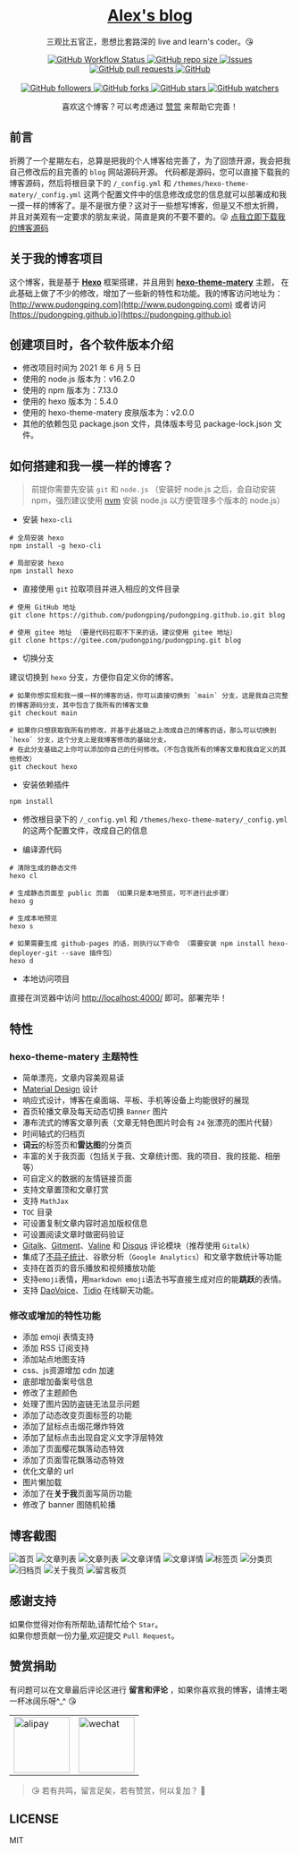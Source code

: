 <p align="center">
    <h1 align="center"><a href="https://pudongping.github.io">Alex's blog</a></h1>
    <p align="center">三观比五官正，思想比套路深的 live and learn's coder。😘</p>
</p>
<p align="center">
    <a href="https://github.com/pudongping/pudongping.github.io" target="_blank">
        <img alt="GitHub Workflow Status" src="https://img.shields.io/badge/blog-Alex's--hexo--blog-orange">
    </a>
    <a href="https://github.com/pudongping/pudongping.github.io" target="_blank">
        <img alt="GitHub repo size" src="https://img.shields.io/github/repo-size/pudongping/pudongping.github.io">
    </a>
    <a href="https://github.com/pudongping/pudongping.github.io" target="_blank">
        <img alt="Issues" src="https://img.shields.io/github/issues/pudongping/pudongping.github.io" />
    </a>
    <a href="https://github.com/pudongping/pudongping.github.io/pulls" target="_blank">
        <img alt="GitHub pull requests" src="https://img.shields.io/github/issues-pr/pudongping/pudongping.github.io" />
    </a>
    <a href="https://github.com/pudongping/pudongping.github.io" target="_blank">
        <img alt="GitHub" src="https://img.shields.io/github/license/pudongping/pudongping.github.io">
    </a>
<br/>
<br/>
    <a href="https://github.com/pudongping/pudongping.github.io" target="_blank">
        <img alt="GitHub followers" src="https://img.shields.io/github/followers/pudongping?style=social">
    </a>
    <a href="https://github.com/pudongping/pudongping.github.io" target="_blank">
        <img alt="GitHub forks" src="https://img.shields.io/github/forks/pudongping/pudongping.github.io?style=social">
    </a>
    <a href="https://github.com/pudongping/pudongping.github.io" target="_blank">
        <img alt="GitHub stars" src="https://img.shields.io/github/stars/pudongping/pudongping.github.io?style=social">
    </a>
    <a href="https://github.com/pudongping/pudongping.github.io" target="_blank">
        <img alt="GitHub watchers" src="https://img.shields.io/github/watchers/pudongping/pudongping.github.io?style=social">
    </a>
</p>
<p align="center">喜欢这个博客？可以考虑通过 <a href="https://pudongping.github.io/medias/reward/wechat.png" target="_blank">赞赏</a> 来帮助它完善！</p>

## 前言

折腾了一个星期左右，总算是把我的个人博客给完善了，为了回馈开源，我会把我自己修改后的且完善的 `blog` 网站源码开源。
代码都是源码，您可以直接下载我的博客源码，然后将根目录下的 `/_config.yml` 和 `/themes/hexo-theme-matery/_config.yml` 
这两个配置文件中的信息修改成您的信息就可以部署成和我一摸一样的博客了。是不是很方便？这对于一些想写博客，但是又不想太折腾，
并且对美观有一定要求的朋友来说，简直是爽的不要不要的。😜 [点我立即下载我的博客源码](https://github.com/pudongping/pudongping.github.io)

## 关于我的博客项目

这个博客，我是基于 **[Hexo](https://hexo.io/zh-cn/docs/)** 框架搭建，并且用到 **[hexo-theme-matery](https://github.com/blinkfox/hexo-theme-matery)** 主题，
在此基础上做了不少的修改，增加了一些新的特性和功能。我的博客访问地址为：[http://www.pudongping.com](http://www.pudongping.com) 或者访问 [https://pudongping.github.io](https://pudongping.github.io)

## 创建项目时，各个软件版本介绍
- 修改项目时间为 2021 年 6 月 5 日
- 使用的 node.js 版本为：v16.2.0
- 使用的 npm 版本为：7.13.0
- 使用的 hexo 版本为：5.4.0
- 使用的 hexo-theme-matery 皮肤版本为：v2.0.0
- 其他的依赖包见 package.json 文件，具体版本号见 package-lock.json 文件。

## 如何搭建和我一模一样的博客？

> 前提你需要先安装 `git` 和 `node.js` （安装好 node.js 之后，会自动安装 npm，强烈建议使用 [nvm](https://github.com/nvm-sh/nvm) 安装 node.js 以方便管理多个版本的 node.js）

- 安装 `hexo-cli`

```shell
# 全局安装 hexo
npm install -g hexo-cli

# 局部安装 hexo
npm install hexo

```

- 直接使用 `git` 拉取项目并进入相应的文件目录

```shell
# 使用 GitHub 地址
git clone https://github.com/pudongping/pudongping.github.io.git blog

# 使用 gitee 地址 （要是代码拉取不下来的话，建议使用 gitee 地址）
git clone https://gitee.com/pudongping/pudongping.git blog
```

- 切换分支

建议切换到 `hexo` 分支，方便你自定义你的博客。

```shell
# 如果你想实现和我一摸一样的博客的话，你可以直接切换到 `main` 分支，这是我自己完整的博客源码分支，其中包含了我所有的博客文章
git checkout main

# 如果你只想获取我所有的修改，并基于此基础之上改成自己的博客的话，那么可以切换到 `hexo` 分支，这个分支上是我博客修改的基础分支，
# 在此分支基础之上你可以添加你自己的任何修改。（不包含我所有的博客文章和我自定义的其他修改）
git checkout hexo
```

- 安装依赖插件

```shell
npm install
```

- 修改根目录下的 `/_config.yml` 和 `/themes/hexo-theme-matery/_config.yml` 的这两个配置文件，改成自己的信息

- 编译源代码

```shell
# 清除生成的静态文件
hexo cl

# 生成静态页面至 public 页面 （如果只是本地预览，可不进行此步骤）
hexo g

# 生成本地预览
hexo s

# 如果需要生成 github-pages 的话，则执行以下命令 （需要安装 npm install hexo-deployer-git --save 插件包）
hexo d
```

- 本地访问项目

直接在浏览器中访问 [http://localhost:4000/](http://localhost:4000/]) 即可。部署完毕！

## 特性

### hexo-theme-matery 主题特性

- 简单漂亮，文章内容美观易读
- [Material Design](https://material.io/) 设计
- 响应式设计，博客在桌面端、平板、手机等设备上均能很好的展现
- 首页轮播文章及每天动态切换 `Banner` 图片
- 瀑布流式的博客文章列表（文章无特色图片时会有 `24` 张漂亮的图片代替）
- 时间轴式的归档页
- **词云**的标签页和**雷达图**的分类页
- 丰富的关于我页面（包括关于我、文章统计图、我的项目、我的技能、相册等）
- 可自定义的数据的友情链接页面
- 支持文章置顶和文章打赏
- 支持 `MathJax`
- `TOC` 目录
- 可设置复制文章内容时追加版权信息
- 可设置阅读文章时做密码验证
- [Gitalk](https://gitalk.github.io/)、[Gitment](https://imsun.github.io/gitment/)、[Valine](https://valine.js.org/) 和 [Disqus](https://disqus.com/) 评论模块（推荐使用 `Gitalk`）
- 集成了[不蒜子统计](http://busuanzi.ibruce.info/)、谷歌分析（`Google Analytics`）和文章字数统计等功能
- 支持在首页的音乐播放和视频播放功能
- 支持`emoji`表情，用`markdown emoji`语法书写直接生成对应的能**跳跃**的表情。
- 支持 [DaoVoice](http://www.daovoice.io/)、[Tidio](https://www.tidio.com/) 在线聊天功能。

### 修改或增加的特性功能
- 添加 emoji 表情支持
- 添加 RSS 订阅支持
- 添加站点地图支持
- css、js资源增加 cdn 加速
- 底部增加备案号信息
- 修改了主题颜色
- 处理了图片因防盗链无法显示问题
- 添加了动态改变页面标签的功能
- 添加了鼠标点击烟花爆炸特效
- 添加了鼠标点击出现自定义文字浮层特效
- 添加了页面樱花飘落动态特效
- 添加了页面雪花飘落动态特效  
- 优化文章的 url
- 图片懒加载
- 添加了在**关于我**页面写简历功能
- 修改了 banner 图随机轮播

## 博客截图

![首页](https://cdn.jsdelivr.net/gh/pudongping/pudongping.github.io/medias/sample/page.png)
![文章列表](https://cdn.jsdelivr.net/gh/pudongping/pudongping.github.io/medias/sample/articles-list.png)
![文章列表](https://cdn.jsdelivr.net/gh/pudongping/pudongping.github.io/medias/sample/articles-list-1.png)
![文章详情](https://cdn.jsdelivr.net/gh/pudongping/pudongping.github.io/medias/sample/article-detail.png)
![文章详情](https://cdn.jsdelivr.net/gh/pudongping/pudongping.github.io/medias/sample/article-detail-1.png)
![标签页](https://cdn.jsdelivr.net/gh/pudongping/pudongping.github.io/medias/sample/tags.png)
![分类页](https://cdn.jsdelivr.net/gh/pudongping/pudongping.github.io/medias/sample/categories.png)
![归档页](https://cdn.jsdelivr.net/gh/pudongping/pudongping.github.io/medias/sample/archives.png)
![关于我页](https://cdn.jsdelivr.net/gh/pudongping/pudongping.github.io/medias/sample/about-me.png)
![留言板页](https://cdn.jsdelivr.net/gh/pudongping/pudongping.github.io/medias/sample/contact.png)

## 感谢支持

如果你觉得对你有所帮助,请帮忙给个 `Star`。  
如果你想贡献一份力量,欢迎提交 `Pull Request`。

## 赞赏捐助

有问题可以在文章最后评论区进行 **留言和评论** ，如果你喜欢我的博客，请博主喝一杯冰阔乐呀^_^ 😘

<table>
  <tr>
    <td>
        <img width="100" src="https://pudongping.github.io/medias/reward/alipay.png" alt="alipay" >
    </td>
    <td>
        <img width="100" src="https://pudongping.github.io/medias/reward/wechat.png" alt="wechat" >
    </td>
  </tr>
</table>


> 😘 若有共鸣，留言足矣，若有赞赏，何以复加？ 🤞

## LICENSE

MIT
